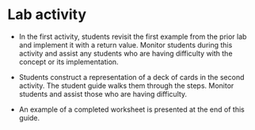 # Lab activity

- In the first activity, students revisit the first example from the prior lab and implement it with a return value. Monitor students during this activity and assist any students who are having difficulty with the concept or its implementation.
- Students construct a representation of a deck of cards in the second activity. The student guide walks them through the steps. Monitor students and assist those who are having difficulty.
  
- An example of a completed worksheet is presented at the end of this guide.
